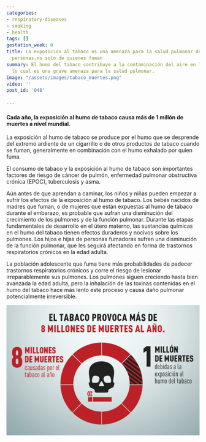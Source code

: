 ```yaml
---
categories:
- respiratory-diseases
- smoking
- health
tags: []
gestation_week: 0
title: La exposición al tabaco es una amenaza para la salud pulmonar de todas las
  personas,no solo de quienes fuman
summary: El humo del tabaco contribuye a la contaminación del aire en lugares cerrados,
  lo cual es una grave amenaza para la salud pulmonar.
image: "/assets/images/tabaco_muertes.png"
video: ''
post_id: '048'

---
```

#### Cada año, la exposición al humo de tabaco causa más de 1 millón de muertes a nivel mundial.

La exposición al humo de tabaco se produce por el humo que se desprende del extremo ardiente de un cigarrillo o de otros productos de tabaco cuando se fuman, generalmente en combinación con el humo exhalado por quien fuma. 

El consumo de tabaco y la exposición al humo de tabaco son importantes factores de riesgo de cáncer de pulmón, enfermedad pulmonar obstructiva crónica (EPOC), tuberculosis y asma.

Aún antes de que aprendan a caminar, los niños y niñas pueden empezar a sufrir los efectos de la exposición al humo de tabaco. Los bebés nacidos de madres que fuman, o de mujeres que están expuestas al humo de tabaco durante el embarazo, es probable que sufran una disminución del crecimiento de los pulmones y de la función pulmonar. Durante las etapas fundamentales de desarrollo en el útero materno, las sustancias químicas en el humo del tabaco tienen efectos duraderos y nocivos sobre los pulmones. Los hijos e hijas de personas fumadoras sufren una disminución de la función pulmonar, que les seguirá afectando en forma de trastornos respiratorios crónicos en la edad adulta.

La población adolescente que fuma tiene más probabilidades de padecer trastornos respiratorios crónicos y corre el riesgo de lesionar irreparablemente sus pulmones. Los pulmones siguen creciendo hasta bien avanzada la edad adulta, pero la inhalación de las toxinas contenidas en el humo del tabaco hace más lento este proceso y causa daño pulmonar potencialmente irreversible.

![](/assets/images/tabaco_muertes.png)